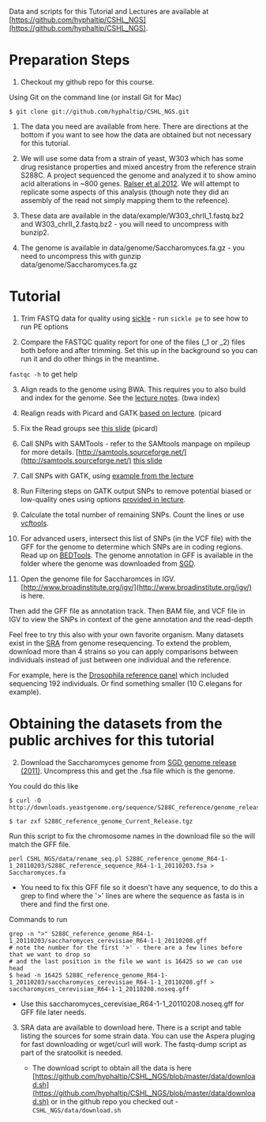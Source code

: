 Data and scripts for this Tutorial and Lectures are available at [https://github.com/hyphaltip/CSHL_NGS](https://github.com/hyphaltip/CSHL_NGS).



Preparation Steps
=================

1. Checkout my github repo for this course.

Using Git on the command line (or install Git for Mac)

    $ git clone git://github.com/hyphaltip/CSHL_NGS.git

1. The data you need are available from here. There are directions at
   the bottom if you want to see how the data are obtained but not
   necessary for this tutorial.

1. We will use some data from a strain of yeast, W303 which has some
   drug resistance properties and mixed ancestry from the reference
   strain S288C. A project sequenced the genome and  analyzed it to
   show amino acid alterations in ~800
   genes. [Ralser et al 2012](http://www.ncbi.nlm.nih.gov/pubmed/22977733). We will attempt to replicate
   some aspects of this analysis (though note they did an assembly of the read not simply mapping
   them to the refeence).

2. These data are available in the data/example/W303_chrII_1.fastq.bz2
   and W303_chrII_2.fastq.bz2 - you will need to uncompress with
   bunzip2.

3. The genome is available in data/genome/Saccharomyces.fa.gz - you
   need to uncompress this with gunzip data/genome/Saccharomyces.fa.gz
   
Tutorial
========

1. Trim FASTQ data for quality using [sickle](https://github.com/najoshi/sickle) - run ```sickle pe``` to see how to run PE options

2. Compare the FASTQC quality report for one of the files (_1 or _2) files both before and after trimming. Set this up in the background so you can run it and do other things in the meantime.

```fastqc -h``` to get help

3. Align reads to the genome using BWA. This requires you to also
   build and index for the genome. See the
   [lecture notes](http://hyphaltip.github.com/CSHL_NGS/lecture/NGS_DNA.slides.html#slide34). (bwa index)

4. Realign reads with Picard and GATK
   [based on lecture](http://hyphaltip.github.com/CSHL_NGS/lecture/NGS_DNA.slides.html#slide41). (picard

5. Fix the Read groups see
   [this slide](http://hyphaltip.github.com/CSHL_NGS/lecture/NGS_DNA.slides.html#slide41) (picard)

1. Call SNPs with SAMTools - refer to the SAMtools manpage on mpileup
   for more
   details. [http://samtools.sourceforge.net/](http://samtools.sourceforge.net/) [this slide](http://hyphaltip.github.com/CSHL_NGS/lecture/NGS_DNA.slides.html#slide43)

1. Call SNPs with GATK, using [example from the lecture](http://hyphaltip.github.com/CSHL_NGS/lecture/NGS_DNA.slides.html#slide44)

1. Run Filtering steps on GATK output SNPs to remove potential biased or low-quality ones using options [provided in lecture](http://hyphaltip.github.com/CSHL_NGS/lecture/NGS_DNA.slides.html#slide47).

1. Calculate the total number of remaining SNPs. Count the lines or use [vcftools](http://vcftools.sourceforge.net/).

1. For advanced users, intersect this list of SNPs (in the VCF file)
with the GFF for the genome to determine which SNPs are in coding
regions.  Read up on
[BEDTools](http://code.google.com/p/bedtools/). The genome annotation in GFF is available
in the folder where the genome was downloaded from [SGD](http://yeastgenome.org).

9. Open the genome file for Saccharomces in IGV.
   [http://www.broadinstitute.org/igv/](http://www.broadinstitute.org/igv/)
   is here.

Then add the GFF file as annotation track. Then BAM file, and VCF file in IGV to view the SNPs in context of the gene annotation and the read-depth

Feel free to try this also with your own favorite organism. Many
datasets exist in the [SRA](http://www.ncbi.nlm.nih.gov/sra) from
genome resequencing. To extend the problem, download more than 4
strains so you can apply comparisons between individuals instead of
just between one individual and the reference.

For example, here is the [Drosophila reference panel](http://www.ncbi.nlm.nih.gov/bioproject/36679) which included sequencing 192 individuals. Or find something smaller (10 C.elegans for example).


Obtaining the datasets from the public archives for this tutorial
================================================================

2. Download the Saccharomyces genome from [SGD genome release (2011)](http://downloads.yeastgenome.org/sequence/S288C_reference/genome_releases/S288C_reference_genome_Current_Release.tgz). Uncompress this and get the .fsa file which is the genome. 

You could do this like

    $ curl -O
	http://downloads.yeastgenome.org/sequence/S288C_reference/genome_releases/S288C_reference_genome_Current_Release.tgz
	
    $ tar zxf S288C_reference_genome_Current_Release.tgz

Run this script to fix the chromosome names in the download file so the will match the GFF file.

    perl CSHL_NGS/data/rename_seq.pl S288C_reference_genome_R64-1-1_20110203/S288C_reference_sequence_R64-1-1_20110203.fsa > Saccharomyces.fa

  * You need to fix this GFF file so it doesn't have any sequence, to
    do this a grep to find where the '>' lines are where the sequence
    as fasta is in there and find the first one.

Commands to run

    grep -n ">" S288C_reference_genome_R64-1-1_20110203/saccharomyces_cerevisiae_R64-1-1_20110208.gff
    # note the number for the first '>' - there are a few lines before that we want to drop so
    # and the last position in the file we want is 16425 so we can use head 
    $ head -n 16425 S288C_reference_genome_R64-1-1_20110203/saccharomyces_cerevisiae_R64-1-1_20110208.gff > saccharomyces_cerevisiae_R64-1-1_20110208.noseq.gff

  * Use this saccharomyces_cerevisiae_R64-1-1_20110208.noseq.gff for GFF file later needs.

3. SRA data are available to download here. There is a script and
table listing the sources for some strain data. You can use the Aspera
pluging for fast downloading or wget/curl will work. The fastq-dump
script as part of the sratoolkit is needed. 
	  
    * The download script to obtain all the data is here
      [https://github.com/hyphaltip/CSHL_NGS/blob/master/data/download.sh](https://github.com/hyphaltip/CSHL_NGS/blob/master/data/download.sh) or in the github repo you checked out - ```CSHL_NGS/data/download.sh```
